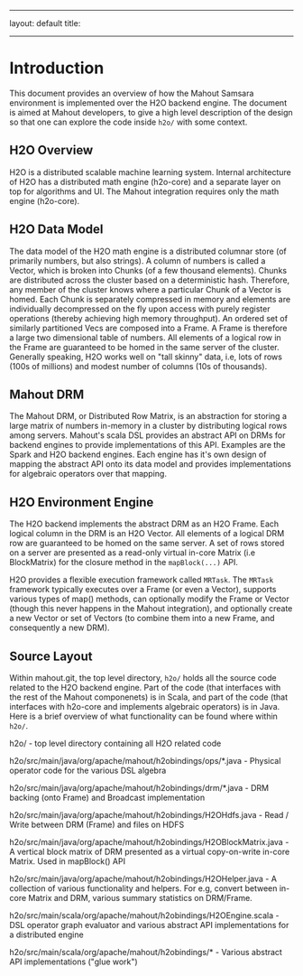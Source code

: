 <!--
 Licensed to the Apache Software Foundation (ASF) under one or more
 contributor license agreements.  See the NOTICE file distributed with
 this work for additional information regarding copyright ownership.
 The ASF licenses this file to You under the Apache License, Version 2.0
 (the "License"); you may not use this file except in compliance with
 the License.  You may obtain a copy of the License at

     http://www.apache.org/licenses/LICENSE-2.0

 Unless required by applicable law or agreed to in writing, software
 distributed under the License is distributed on an "AS IS" BASIS,
 WITHOUT WARRANTIES OR CONDITIONS OF ANY KIND, either express or implied.
 See the License for the specific language governing permissions and
 limitations under the License.
-->
---
layout: default
title: 

   
---

# Introduction

This document provides an overview of how the Mahout Samsara environment is implemented over the H2O backend engine. The document is aimed at Mahout developers, to give a high level description of the design so that one can explore the code inside `h2o/` with some context.

## H2O Overview

H2O is a distributed scalable machine learning system. Internal architecture of H2O has a distributed math engine (h2o-core) and a separate layer on top for algorithms and UI. The Mahout integration requires only the math engine (h2o-core).

## H2O Data Model

The data model of the H2O math engine is a distributed columnar store (of primarily numbers, but also strings). A column of numbers is called a Vector, which is broken into Chunks (of a few thousand elements). Chunks are distributed across the cluster based on a deterministic hash. Therefore, any member of the cluster knows where a particular Chunk of a Vector is homed. Each Chunk is separately compressed in memory and elements are individually decompressed on the fly upon access with purely register operations (thereby achieving high memory throughput). An ordered set of similarly partitioned Vecs are composed into a Frame. A Frame is therefore a large two dimensional table of numbers. All elements of a logical row in the Frame are guaranteed to be homed in the same server of the cluster. Generally speaking, H2O works well on "tall skinny" data, i.e, lots of rows (100s of millions) and modest number of columns (10s of thousands).


## Mahout DRM

The Mahout DRM, or Distributed Row Matrix, is an abstraction for storing a large matrix of numbers in-memory in a cluster by distributing logical rows among servers. Mahout's scala DSL provides an abstract API on DRMs for backend engines to provide implementations of this API. Examples are the Spark and H2O backend engines. Each engine has it's own design of mapping the abstract API onto its data model and provides implementations for algebraic operators over that mapping.


## H2O Environment Engine

The H2O backend implements the abstract DRM as an H2O Frame. Each logical column in the DRM is an H2O Vector. All elements of a logical DRM row are guaranteed to be homed on the same server. A set of rows stored on a server are presented as a read-only virtual in-core Matrix (i.e BlockMatrix) for the closure method in the `mapBlock(...)` API.

H2O provides a flexible execution framework called `MRTask`. The `MRTask` framework typically executes over a Frame (or even a Vector), supports various types of map() methods, can optionally modify the Frame or Vector (though this never happens in the Mahout integration), and optionally create a new Vector or set of Vectors (to combine them into a new Frame, and consequently a new DRM).


## Source Layout

Within mahout.git, the top level directory, `h2o/` holds all the source code related to the H2O backend engine. Part of the code (that interfaces with the rest of the Mahout componenets) is in Scala, and part of the code (that interfaces with h2o-core and implements algebraic operators) is in Java. Here is a brief overview of what functionality can be found where within `h2o/`.

  h2o/ - top level directory containing all H2O related code

  h2o/src/main/java/org/apache/mahout/h2obindings/ops/*.java - Physical operator code for the various DSL algebra

  h2o/src/main/java/org/apache/mahout/h2obindings/drm/*.java - DRM backing (onto Frame) and Broadcast implementation

  h2o/src/main/java/org/apache/mahout/h2obindings/H2OHdfs.java - Read / Write between DRM (Frame) and files on HDFS

  h2o/src/main/java/org/apache/mahout/h2obindings/H2OBlockMatrix.java - A vertical block matrix of DRM presented as a virtual copy-on-write in-core Matrix. Used in mapBlock() API

  h2o/src/main/java/org/apache/mahout/h2obindings/H2OHelper.java - A collection of various functionality and helpers. For e.g, convert between in-core Matrix and DRM, various summary statistics on DRM/Frame.

  h2o/src/main/scala/org/apache/mahout/h2obindings/H2OEngine.scala - DSL operator graph evaluator and various abstract API implementations for a distributed engine

  h2o/src/main/scala/org/apache/mahout/h2obindings/* - Various abstract API implementations ("glue work")